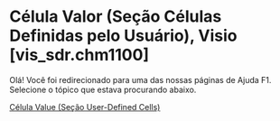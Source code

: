 
# Célula Valor (Seção Células Definidas pelo Usuário), Visio [vis_sdr.chm1100]

Olá! Você foi redirecionado para uma das nossas páginas de Ajuda F1. Selecione o tópico que estava procurando abaixo.

[Célula Value (Seção User-Defined Cells)](http://msdn.microsoft.com/library/495b2aec-e197-75eb-9974-e7c92d26546f%28Office.15%29.aspx)

